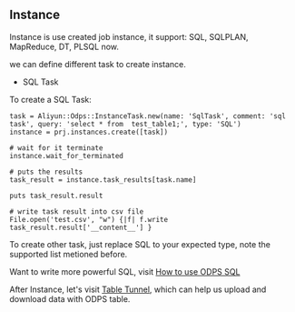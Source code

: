 ## Instance

Instance is use created job instance, it support: SQL, SQLPLAN, MapReduce, DT, PLSQL now.

we can define different task to create instance.

+ SQL Task

To create a SQL Task:

    task = Aliyun::Odps::InstanceTask.new(name: 'SqlTask', comment: 'sql task', query: 'select * from  test_table1;', type: 'SQL')
    instance = prj.instances.create([task])
    
    # wait for it terminate
    instance.wait_for_terminated
    
    # puts the results
    task_result = instance.task_results[task.name]
    
    puts task_result.result
    
    # write task result into csv file
    File.open('test.csv', "w") {|f| f.write task_result.result['__content__'] }


To create other task, just replace SQL to your expected type, note the supported list metioned before.


Want to write more powerful SQL, visit [How to use ODPS SQL](https://help.aliyun.com/document_detail/odps/SQL/summary.html?spm=5176.docodps/SQL/ddl.3.2.LdRubj)


After Instance, let's visit [Table Tunnel](./tunnels.md), which can help us upload and download data with ODPS table.